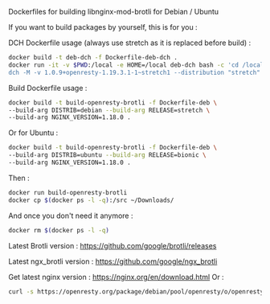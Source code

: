 
Dockerfiles for building libnginx-mod-brotli for Debian / Ubuntu

If you want to build packages by yourself, this is for you :

DCH Dockerfile usage (always use stretch as it is replaced before build) :

```bash
docker build -t deb-dch -f Dockerfile-deb-dch .
docker run -it -v $PWD:/local -e HOME=/local deb-dch bash -c 'cd /local && \
dch -M -v 1.0.9+openresty-1.19.3.1-1~stretch1 --distribution "stretch" "Updated upstream."'
```

Build Dockerfile usage :

```bash
docker build -t build-openresty-brotli -f Dockerfile-deb \
--build-arg DISTRIB=debian --build-arg RELEASE=stretch \
--build-arg NGINX_VERSION=1.18.0 .
```

Or for Ubuntu :
```bash
docker build -t build-openresty-brotli -f Dockerfile-deb \
--build-arg DISTRIB=ubuntu --build-arg RELEASE=bionic \
--build-arg NGINX_VERSION=1.18.0 .
```

Then :
```bash
docker run build-openresty-brotli
docker cp $(docker ps -l -q):/src ~/Downloads/
```

And once you don't need it anymore :
```bash
docker rm $(docker ps -l -q)
```

Latest Brotli version : https://github.com/google/brotli/releases

Latest ngx_brotli version : https://github.com/google/ngx_brotli

Get latest nginx version : https://nginx.org/en/download.html
Or :
```bash
curl -s https://openresty.org/package/debian/pool/openresty/o/openresty/ |grep '"openresty_' | sed -n "s/^.*\">nginx_\(.*\)\~.*$/\1/p" |sort -Vr |head -1| cut -d'-' -f1
```
